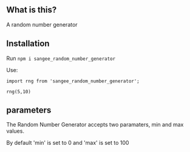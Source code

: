 ## What is this?

A random number generator

## Installation

Run `npm i sangee_random_number_generator`

Use:

```
import rng from 'sangee_random_number_generator';

rng(5,10)
```

## parameters

The Random Number Generator accepts two paramaters, min and max values.

By default
'min' is set to 0 and
'max' is set to 100
